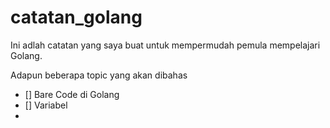 # catatan_golang

Ini adlah catatan yang saya buat untuk mempermudah pemula mempelajari Golang.

Adapun beberapa topic yang akan dibahas 
- [] Bare Code di Golang
- [] Variabel
- 
